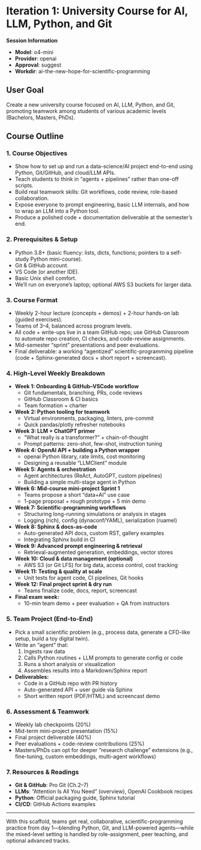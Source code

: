  # Iteration 1: University Course for AI, LLM, Python, and Git

 **Session Information**
 - **Model**: o4-mini
 - **Provider**: openai
 - **Approval**: suggest
 - **Workdir**: ai-the-new-hope-for-scientific-programming

 ## User Goal

 Create a new university course focused on AI, LLM, Python, and Git, promoting teamwork among students of various academic levels (Bachelors, Masters, PhDs).

 ## Course Outline

 ### 1. Course Objectives

 - Show how to set up and run a data-science/AI project end-to-end using Python, Git/GitHub, and cloud/LLM APIs.
 - Teach students to think in “agents + pipelines” rather than one-off scripts.
 - Build real teamwork skills: Git workflows, code review, role-based collaboration.
 - Expose everyone to prompt engineering, basic LLM internals, and how to wrap an LLM into a Python tool.
 - Produce a polished code + documentation deliverable at the semester’s end.

 ### 2. Prerequisites & Setup

 - Python 3.8+ (basic fluency: lists, dicts, functions; pointers to a self-study Python mini-course).
 - Git & GitHub account.
 - VS Code (or another IDE).
 - Basic Unix shell comfort.
 - We’ll run on everyone’s laptop; optional AWS S3 buckets for larger data.

 ### 3. Course Format

 - Weekly 2-hour lecture (concepts + demos) + 2-hour hands-on lab (guided exercises).
 - Teams of 3–4, balanced across program levels.
 - All code + write-ups live in a team GitHub repo; use GitHub Classroom to automate repo creation, CI checks, and code-review assignments.
 - Mid-semester “sprint” presentations and peer evaluations.
 - Final deliverable: a working “agentized” scientific-programming pipeline (code + Sphinx-generated docs + short report + screencast).

 ### 4. High-Level Weekly Breakdown

 - **Week 1: Onboarding & GitHub–VSCode workflow**
   - Git fundamentals, branching, PRs, code reviews
   - GitHub Classroom & CI basics
   - Team formation + charter
 - **Week 2: Python tooling for teamwork**
   - Virtual environments, packaging, linters, pre-commit
   - Quick pandas/plotly refresher notebooks
 - **Week 3: LLM + ChatGPT primer**
   - “What really is a transformer?” + chain-of-thought
   - Prompt patterns: zero-shot, few-shot, instruction tuning
 - **Week 4: OpenAI API + building a Python wrapper**
   - openai Python library, rate limits, cost monitoring
   - Designing a reusable “LLMClient” module
 - **Week 5: Agents & orchestration**
   - Agent architectures (ReAct, AutoGPT, custom pipelines)
   - Building a simple multi-stage agent in Python
 - **Week 6: Mid-course mini-project Sprint 1**
   - Teams propose a short “data+AI” use case
   - 1-page proposal + rough prototype + 5 min demo
 - **Week 7: Scientific-programming workflows**
   - Structuring long-running simulations or analysis in stages
   - Logging (rich), config (dynaconf/YAML), serialization (ruamel)
 - **Week 8: Sphinx & docs-as-code**
   - Auto-generated API docs, custom RST, gallery examples
   - Integrating Sphinx build in CI
 - **Week 9: Advanced prompt engineering & retrieval**
   - Retrieval-augmented generation, embeddings, vector stores
 - **Week 10: Cloud & data management (optional)**
   - AWS S3 (or Git LFS) for big data, access control, cost tracking
 - **Week 11: Testing & quality at scale**
   - Unit tests for agent code, CI pipelines, Git hooks
 - **Week 12: Final project sprint & dry run**
   - Teams finalize code, docs, report, screencast
 - **Final exam week:**
   - 10-min team demo + peer evaluation + QA from instructors

 ### 5. Team Project (End-to-End)

 - Pick a small scientific problem (e.g., process data, generate a CFD-like setup, build a toy digital twin).
 - Write an “agent” that:
   1. Ingests raw data
   2. Calls Python routines + LLM prompts to generate config or code
   3. Runs a short analysis or visualization
   4. Assembles results into a Markdown/Sphinx report
 - **Deliverables:**
   - Code in a GitHub repo with PR history
   - Auto-generated API + user guide via Sphinx
   - Short written report (PDF/HTML) and screencast demo

 ### 6. Assessment & Teamwork

 - Weekly lab checkpoints (20%)
 - Mid-term mini-project presentation (15%)
- Final project deliverable (40%)
 - Peer evaluations + code-review contributions (25%)
 - Masters/PhDs can opt for deeper “research challenge” extensions (e.g., fine-tuning, custom embeddings, multi-agent workflows)

 ### 7. Resources & Readings

 - **Git & GitHub**: Pro Git (Ch.2–7)
 - **LLMs**: “Attention Is All You Need” (overview), OpenAI Cookbook recipes
 - **Python**: Official packaging guide, Sphinx tutorial
 - **CI/CD**: GitHub Actions examples

 ---

 With this scaffold, teams get real, collaborative, scientific-programming practice from day 1—blending Python, Git, and LLM-powered agents—while the mixed-level setting is handled by role-assignment, peer teaching, and optional advanced tracks.